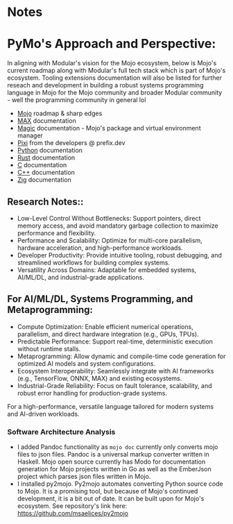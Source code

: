 # Notes

# PyMo's Approach and Perspective:
In aligning with Modular's vision for the Mojo ecosystem, below is Mojo's current roadmap along with Modular's full tech
stack which is part of Mojo's ecosystem. Tooling extensions documentation will also be listed for further reseach and development
in building a robust systems programming language in Mojo for the Mojo community and broader Modular community - well the 
programming community in general lol

- [Mojo](https://docs.modular.com/mojo/roadmap) roadmap & sharp edges
- [MAX](https://docs.modular.com/max/) documentation
- [Magic](https://docs.modular.com/magic/) documentation - Mojo's package and virtual environment manager
- [Pixi](https://pixi.sh/dev/) from the developers @ prefix.dev
- [Python](https://docs.python.org/3/) documentation
- [Rust](https://www.rust-lang.org/learn) documentation
- [C](https://en.cppreference.com/w/c) documentation
- [C++](https://en.cppreference.com/w/) documentation
- [Zig](https://ziglang.org/documentation/0.7.0/) documentation

## Research Notes::
- Low-Level Control Without Bottlenecks: Support pointers, direct memory access, and avoid mandatory garbage collection 
to maximize performance and flexibility.
- Performance and Scalability: Optimize for multi-core parallelism, hardware acceleration, and high-performance workloads.
- Developer Productivity: Provide intuitive tooling, robust debugging, and streamlined workflows for building complex systems.
- Versatility Across Domains: Adaptable for embedded systems, AI/ML/DL, and industrial-grade applications.

## For AI/ML/DL, Systems Programming, and Metaprogramming:
- Compute Optimization: Enable efficient numerical operations, parallelism, and direct hardware integration (e.g., GPUs, TPUs).
- Predictable Performance: Support real-time, deterministic execution without runtime stalls.
- Metaprogramming: Allow dynamic and compile-time code generation for optimized AI models and system configurations.
- Ecosystem Interoperability: Seamlessly integrate with AI frameworks (e.g., TensorFlow, ONNX, MAX) and existing ecosystems.
- Industrial-Grade Reliability: Focus on fault tolerance, scalability, and robust error handling for production-grade systems.

For a high-performance, versatile language tailored for modern systems and AI-driven workloads.

### Software Architecture Analysis
- I added Pandoc functionality as `mojo doc` currently only converts mojo files to json files. Pandoc is a universal markup converter 
written in Haskell. Mojo open source currently has Modo for documentation generation for Mojo projects written in Go as well as the 
EmberJson project which parses json files written in Mojo.
- I installed py2mojo. Py2mojo automates converting Python source code to Mojo. It is a promising tool, but because of Mojo's continued
development, it is a bit out of date. It can be built upon for Mojo's ecosystem. See repository's link here: https://github.com/msaelices/py2mojo
 
